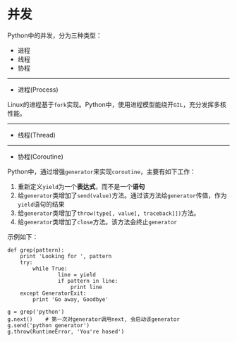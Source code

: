 # 并发

Python中的并发，分为三种类型：

+ 进程
+ 线程
+ 协程

--------------------------------------------------------------------------------
+ 进程(Process)

Linux的进程基于`fork`实现。Python中，使用进程模型能绕开`GIL`，充分发挥多核性能。


--------------------------------------------------------------------------------
+ 线程(Thread)


--------------------------------------------------------------------------------
+ 协程(Coroutine)

Python中，通过增强`generator`来实现`coroutine`，主要有如下工作：

1. 重新定义`yield`为一个**表达式**，而不是一个**语句**
2. 给`generator`类增加了`send(value)`方法。通过该方法给`generator`传值，作为`yield`语句的结果
3. 给`generator`类增加了`throw(type[, value[, traceback]])`方法。
4. 给`generator`类增加了`close`方法。该方法会终止`generator`

示例如下：
```
def grep(pattern):
	print 'Looking for ', pattern
	try:
		while True:
				line = yield
				if pattern in line:
					print line
	except GeneratorExit:
		print 'Go away, Goodbye'

g = grep('python')
g.next() 	# 第一次对generator调用next, 会启动该generator
g.send('python generator')
g.throw(RuntimeError, 'You're hosed')
```

